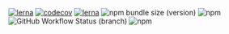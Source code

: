 [![lerna](https://img.shields.io/badge/maintained%20with-lerna-cc00ff.svg)](https://lerna.js.org/)
[![codecov](https://codecov.io/gh/pvduc-dev/ui-library/branch/main/graph/badge.svg?token=RCAMTVD4AK)](https://codecov.io/gh/pvduc-dev/ui-library)
[![lerna](https://img.shields.io/npm/l/@pvduc/ui.svg)](https://lerna.js.org/)
![npm bundle size (version)](https://img.shields.io/bundlephobia/min/@pvduc/ui/0.0.8)
![npm](https://img.shields.io/npm/v/@pvduc/ui)
![GitHub Workflow Status (branch)](https://img.shields.io/github/workflow/status/pvduc-dev/youtube/demo/master)
![npm](https://img.shields.io/npm/dt/@pvduc/ui)
